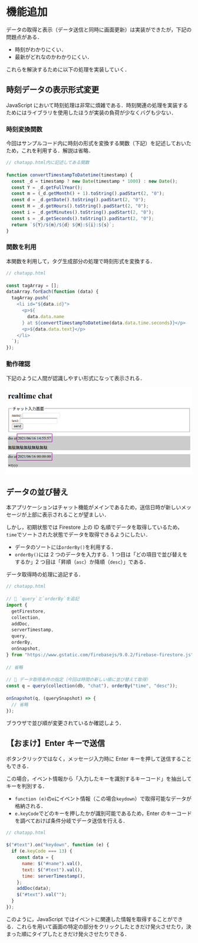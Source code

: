 # 機能追加

データの取得と表示（データ送信と同時に画面更新）は実装ができたが，下記の問題点がある．

- 時刻がわかりにくい．
- 最新がどれなのかわかりにくい．

これらを解決するために以下の処理を実装していく．

## 時刻データの表示形式変更

JavaScript において時刻処理は非常に煩雑である．時刻関連の処理を実装するためにはライブラリを使用したほうが実装の負荷が少なくバグも少ない．

### 時刻変換関数

今回はサンプルコード内に時刻の形式を変換する関数（下記）を記述しておいたため，これを利用する．解説は省略．

```js
// chatapp.html内に記述してある関数

function convertTimestampToDatetime(timestamp) {
  const _d = timestamp ? new Date(timestamp * 1000) : new Date();
  const Y = _d.getFullYear();
  const m = (_d.getMonth() + 1).toString().padStart(2, "0");
  const d = _d.getDate().toString().padStart(2, "0");
  const H = _d.getHours().toString().padStart(2, "0");
  const i = _d.getMinutes().toString().padStart(2, "0");
  const s = _d.getSeconds().toString().padStart(2, "0");
  return `${Y}/${m}/${d} ${H}:${i}:${s}`;
}
```

### 関数を利用

本関数を利用して，タグ生成部分の処理で時刻形式を変換する．

```js
// chatapp.html

const tagArray = [];
dataArray.forEach(function (data) {
  tagArray.push(`
    <li id="${data.id}">
      <p>${
        data.data.name
      } at ${convertTimestampToDatetime(data.data.time.seconds)}</p>
      <p>${data.data.text}</p>
    </li>
  `);
});
```

### 動作確認

下記のように人間が認識しやすい形式になって表示される．

![時刻形式変換](./img/20210616154031.png)

## データの並び替え

本アプリケーションはチャット機能がメインであるため，送信日時が新しいメッセージが上部に表示されることが望ましい．

しかし，初期状態では Firestore 上の ID 名順でデータを取得しているため，`time`でソートされた状態でデータを取得できるようにしたい．

- データのソートには`orderBy()`を利用する．
- `orderBy()`には 2 つのデータを入力する．1 つ目は「どの項目で並び替えをするか」2 つ目は「昇順（`asc`）か降順（`desc`）」である．

データ取得時の処理に追記する．

```js
// chatapp.html

// 🔽 `query`と`orderBy`を追記
import {
  getFirestore,
  collection,
  addDoc,
  serverTimestamp,
  query,
  orderBy,
  onSnapshot,
} from "https://www.gstatic.com/firebasejs/9.0.2/firebase-firestore.js";

// 省略

// 🔽 データ取得条件の指定（今回は時間の新しい順に並び替えて取得）
const q = query(collection(db, "chat"), orderBy("time", "desc"));

onSnapshot(q, (querySnapshot) => {
  // 省略
});
```

ブラウザで並び順が変更されているか確認しよう．

## 【おまけ】Enter キーで送信

ボタンクリックではなく，メッセージ入力時に Enter キーを押して送信することもできる．

この場合，イベント情報から「入力したキーを識別するキーコード」を抽出してキーを判別する．

- `function (e)`の`e`にイベント情報（この場合`keydown`）で取得可能なデータが格納される．
- `e.keyCode`でどのキーを押したかが識別可能であるため，Enter のキーコードを調べておけば条件分岐でデータ送信を行える．

```js
// chatapp.html

$("#text").on("keydown", function (e) {
  if (e.keyCode === 13) {
    const data = {
      name: $("#name").val(),
      text: $("#text").val(),
      time: serverTimestamp(),
    };
    addDoc(data);
    $("#text").val("");
  }
});
```

このように，JavaScript ではイベントに関連した情報を取得することができる．これらを用いて画面の特定の部分をクリックしたときだけ発火させたり，決まった順にタイプしたときだけ発火させたりできる．
